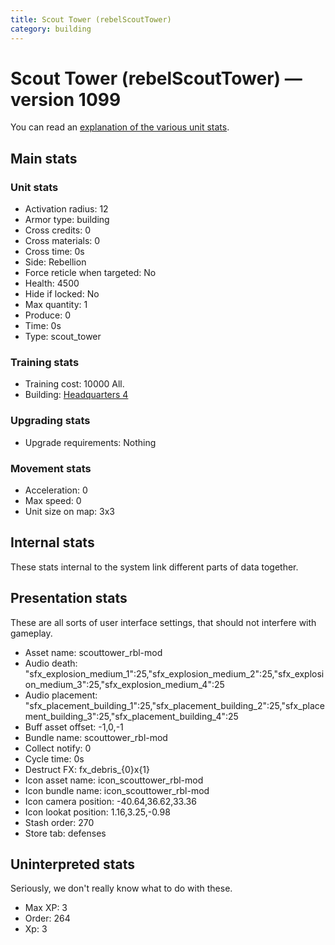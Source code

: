 ```yaml
---
title: Scout Tower (rebelScoutTower)
category: building
---
```


# Scout Tower (rebelScoutTower) — version 1099

You can read an [explanation  of the various unit stats](unitexplained.md).

## Main stats

### Unit stats

  * Activation radius: 12
  * Armor type: building
  * Cross credits: 0
  * Cross materials: 0
  * Cross time: 0s
  * Side: Rebellion
  * Force reticle when targeted: No
  * Health: 4500
  * Hide if locked: No
  * Max quantity: 1
  * Produce: 0
  * Time: 0s
  * Type: scout_tower

### Training stats

  * Training cost: 10000 All.
  * Building: [Headquarters 4](rebelHQ.html)

### Upgrading stats

  * Upgrade requirements: Nothing

### Movement stats

  * Acceleration: 0
  * Max speed: 0
  * Unit size on map: 3x3

## Internal stats

These stats internal to the system link different parts of data together.


## Presentation stats

These are all sorts of user interface settings, that should not interfere with gameplay.

  * Asset name: scouttower_rbl-mod
  * Audio death: "sfx_explosion_medium_1":25,"sfx_explosion_medium_2":25,"sfx_explosion_medium_3":25,"sfx_explosion_medium_4":25
  * Audio placement: "sfx_placement_building_1":25,"sfx_placement_building_2":25,"sfx_placement_building_3":25,"sfx_placement_building_4":25
  * Buff asset offset: -1,0,-1
  * Bundle name: scouttower_rbl-mod
  * Collect notify: 0
  * Cycle time: 0s
  * Destruct FX: fx_debris_{0}x{1}
  * Icon asset name: icon_scouttower_rbl-mod
  * Icon bundle name: icon_scouttower_rbl-mod
  * Icon camera position: -40.64,36.62,33.36
  * Icon lookat position: 1.16,3.25,-0.98
  * Stash order: 270
  * Store tab: defenses

## Uninterpreted stats

Seriously, we don't really know what to do with these.

  * Max XP: 3
  * Order: 264
  * Xp: 3

